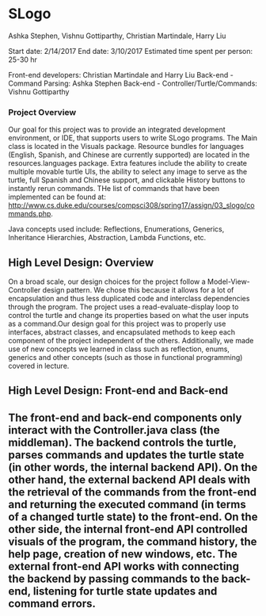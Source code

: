 SLogo
===================
Ashka Stephen, Vishnu Gottiparthy, Christian Martindale, Harry Liu


Start date: 2/14/2017
End date: 3/10/2017
Estimated time spent per person: 25-30 hr

Front-end developers: Christian Martindale and Harry Liu
Back-end - Command Parsing: Ashka Stephen
Back-end - Controller/Turtle/Commands: Vishnu Gottiparthy



### Project Overview
Our goal for this project was to provide an integrated development environment, or IDE, that supports users to write SLogo programs.
The Main class is located in the Visuals package. Resource bundles for languages (English, Spanish, and Chinese are currently supported) are located in the resources.languages package. Extra features include the ability to create multiple movable turtle UIs, the ability to select any image to serve as the turtle, full Spanish and Chinese support, and clickable History buttons to instantly rerun commands. THe list of commands that have been implemented can be found at: http://www.cs.duke.edu/courses/compsci308/spring17/assign/03_slogo/commands.php. 

Java concepts used include: Reflections, Enumerations, Generics, Inheritance Hierarchies, Abstraction, Lambda Functions, etc.

## High Level Design: Overview
On a broad scale, our design choices for the project follow a Model-View-Controller design pattern. We chose this because it allows for a lot of encapsulation and thus less duplicated code and interclass dependencies through the program. The project uses a read-evaluate-display loop to control the turtle and change its properties based on what the user inputs as a command.Our design goal for this project was to properly use interfaces, abstract classes, and encapsulated methods to keep each component of the project independent of the others. Additionally, we made use of new concepts we learned in class such as reflection, enums, generics and other concepts (such as those in functional programming) covered in lecture.

## High Level Design: Front-end and Back-end
The front-end and back-end components only interact with the Controller.java class (the middleman). The backend controls the turtle, parses commands and updates the turtle state (in other words, the internal backend API). On the other hand, the external backend API deals with the retrieval of the commands from the front-end and returning the executed command (in terms of a changed turtle state) to the front-end. On the other side, the internal front-end API controlled visuals of the program, the command history, the help page, creation of new windows, etc. The external front-end API works with connecting the backend by passing commands to the back-end, listening for turtle state updates and command errors.
----------
